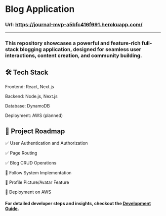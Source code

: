 # Blog Application
### Url: https://journal-mvp-a5bfc416f691.herokuapp.com/
---
### This repository showcases a powerful and feature-rich full-stack blogging application, designed for seamless user interactions, content creation, and community building.

## 🛠️ Tech Stack
Frontend: React, Next.js

Backend: Node.js, Next.js

Database: DynamoDB

Deployment: AWS (planned)

## 📌 Project Roadmap
✅ User Authentication and Authorization

✅ Page Routing

✅ Blog CRUD Operations

🔨 Follow System Implementation

🔨 Profile Picture/Avatar Feature

🔨 Deployment on AWS

 #### For detailed developer steps and insights, checkout the [Development Guide](DEVELOPMENT.md).